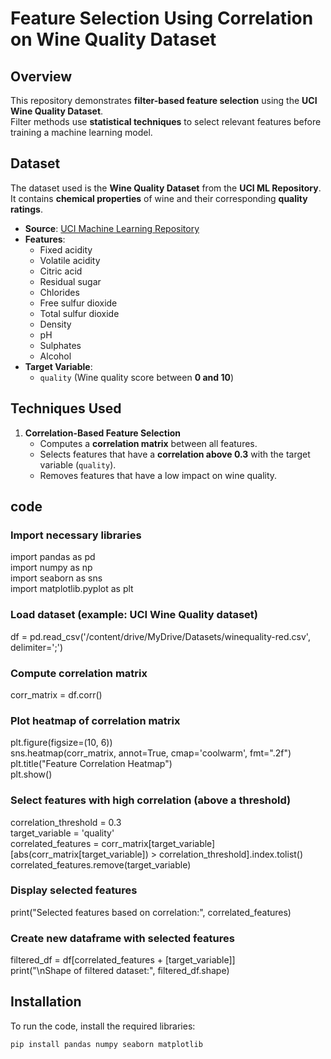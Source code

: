 # Feature Selection Using Correlation on Wine Quality Dataset

## **Overview**
This repository demonstrates **filter-based feature selection** using the **UCI Wine Quality Dataset**.  
Filter methods use **statistical techniques** to select relevant features before training a machine learning model.

## **Dataset**
The dataset used is the **Wine Quality Dataset** from the **UCI ML Repository**.  
It contains **chemical properties** of wine and their corresponding **quality ratings**.

- **Source**: [UCI Machine Learning Repository](https://archive.ics.uci.edu/ml/datasets/Wine+Quality)
- **Features**:
  - Fixed acidity
  - Volatile acidity
  - Citric acid
  - Residual sugar
  - Chlorides
  - Free sulfur dioxide
  - Total sulfur dioxide
  - Density
  - pH
  - Sulphates
  - Alcohol
- **Target Variable**:  
  - `quality` (Wine quality score between **0 and 10**)

## **Techniques Used**
1. **Correlation-Based Feature Selection**  
   - Computes a **correlation matrix** between all features.
   - Selects features that have a **correlation above 0.3** with the target variable (`quality`).
   - Removes features that have a low impact on wine quality.

## code
### Import necessary libraries
import pandas as pd
<br>
import numpy as np
<br>
import seaborn as sns
<br>
import matplotlib.pyplot as plt

### Load dataset (example: UCI Wine Quality dataset)
df = pd.read_csv('/content/drive/MyDrive/Datasets/winequality-red.csv', delimiter=';')

### Compute correlation matrix
corr_matrix = df.corr()

### Plot heatmap of correlation matrix
plt.figure(figsize=(10, 6))
<br>
sns.heatmap(corr_matrix, annot=True, cmap='coolwarm', fmt=".2f")
<br>
plt.title("Feature Correlation Heatmap")
<br>
plt.show()

### Select features with high correlation (above a threshold)
correlation_threshold = 0.3
<br>
target_variable = 'quality'
<br>
correlated_features = corr_matrix[target_variable][abs(corr_matrix[target_variable]) > correlation_threshold].index.tolist()
<br>
correlated_features.remove(target_variable)

### Display selected features
print("Selected features based on correlation:", correlated_features)

### Create new dataframe with selected features
filtered_df = df[correlated_features + [target_variable]]
<br>
print("\nShape of filtered dataset:", filtered_df.shape)


## **Installation**
To run the code, install the required libraries:
```bash
pip install pandas numpy seaborn matplotlib

